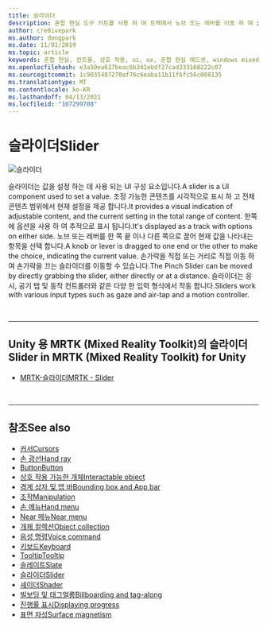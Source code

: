```yaml
---
title: 슬라이더
description: 혼합 현실 도구 키트를 사용 하 여 트랙에서 노브 또는 레버를 이동 하 여 값을 설정 하는 데 슬라이더 UI 구성 요소를 사용 하는 방법을 알아봅니다.
author: cre8ivepark
ms.author: dongpark
ms.date: 11/01/2019
ms.topic: article
keywords: 혼합 현실, 컨트롤, 상호 작용, ui, ux, 혼합 현실 헤드셋, windows mixed reality 헤드셋, 가상 현실 헤드셋, HoloLens, 슬라이더, MRTK, 혼합 현실 도구 키트
ms.openlocfilehash: e3a50ea617beac6b341ebdf27cad333168222c07
ms.sourcegitcommit: 1c9035487270af76c6eaba11b11f6fc56c008135
ms.translationtype: MT
ms.contentlocale: ko-KR
ms.lasthandoff: 04/13/2021
ms.locfileid: "107299708"
---
```

# <a name="slider"></a><span data-ttu-id="86db2-104">슬라이더</span><span class="sxs-lookup"><span data-stu-id="86db2-104">Slider</span></span>

![슬라이더](images/UX_Hero_Slider.jpg)

<span data-ttu-id="86db2-106">슬라이더는 값을 설정 하는 데 사용 되는 UI 구성 요소입니다.</span><span class="sxs-lookup"><span data-stu-id="86db2-106">A slider is a UI component used to set a value.</span></span> <span data-ttu-id="86db2-107">조정 가능한 콘텐츠를 시각적으로 표시 하 고 전체 콘텐츠 범위에서 현재 설정을 제공 합니다.</span><span class="sxs-lookup"><span data-stu-id="86db2-107">It provides a visual indication of adjustable content, and the current setting in the total range of content.</span></span> <span data-ttu-id="86db2-108">한쪽에 옵션을 사용 하 여 추적으로 표시 됩니다.</span><span class="sxs-lookup"><span data-stu-id="86db2-108">It's displayed as a track with options on either side.</span></span> <span data-ttu-id="86db2-109">노브 또는 레버를 한 쪽 끝 이나 다른 쪽으로 끌어 현재 값을 나타내는 항목을 선택 합니다.</span><span class="sxs-lookup"><span data-stu-id="86db2-109">A knob or lever is dragged to one end or the other to make the choice, indicating the current value.</span></span> <span data-ttu-id="86db2-110">손가락을 직접 또는 거리로 직접 이동 하 여 손가락을 끄는 슬라이더를 이동할 수 있습니다.</span><span class="sxs-lookup"><span data-stu-id="86db2-110">The Pinch Slider can be moved by directly grabbing the slider, either directly or at a distance.</span></span> <span data-ttu-id="86db2-111">슬라이더는 응시, 공기 탭 및 동작 컨트롤러와 같은 다양 한 입력 형식에서 작동 합니다.</span><span class="sxs-lookup"><span data-stu-id="86db2-111">Sliders work with various input types such as gaze and air-tap and a motion controller.</span></span>

<br>

---

## <a name="slider-in-mrtk-mixed-reality-toolkit-for-unity"></a><span data-ttu-id="86db2-112">Unity 용 MRTK (Mixed Reality Toolkit)의 슬라이더</span><span class="sxs-lookup"><span data-stu-id="86db2-112">Slider in MRTK (Mixed Reality Toolkit) for Unity</span></span>

* [<span data-ttu-id="86db2-113">MRTK-슬라이더</span><span class="sxs-lookup"><span data-stu-id="86db2-113">MRTK - Slider</span></span>](https://docs.microsoft.com/windows/mixed-reality/mrtk-unity/features/ux-building-blocks/sliders)

<br>

---

## <a name="see-also"></a><span data-ttu-id="86db2-114">참조</span><span class="sxs-lookup"><span data-stu-id="86db2-114">See also</span></span>

* [<span data-ttu-id="86db2-115">커서</span><span class="sxs-lookup"><span data-stu-id="86db2-115">Cursors</span></span>](cursors.md)
* [<span data-ttu-id="86db2-116">손 광선</span><span class="sxs-lookup"><span data-stu-id="86db2-116">Hand ray</span></span>](point-and-commit.md)
* [<span data-ttu-id="86db2-117">Button</span><span class="sxs-lookup"><span data-stu-id="86db2-117">Button</span></span>](button.md)
* [<span data-ttu-id="86db2-118">상호 작용 가능한 개체</span><span class="sxs-lookup"><span data-stu-id="86db2-118">Interactable object</span></span>](interactable-object.md)
* [<span data-ttu-id="86db2-119">경계 상자 및 앱 바</span><span class="sxs-lookup"><span data-stu-id="86db2-119">Bounding box and App bar</span></span>](app-bar-and-bounding-box.md)
* [<span data-ttu-id="86db2-120">조작</span><span class="sxs-lookup"><span data-stu-id="86db2-120">Manipulation</span></span>](direct-manipulation.md)
* [<span data-ttu-id="86db2-121">손 메뉴</span><span class="sxs-lookup"><span data-stu-id="86db2-121">Hand menu</span></span>](hand-menu.md)
* [<span data-ttu-id="86db2-122">Near 메뉴</span><span class="sxs-lookup"><span data-stu-id="86db2-122">Near menu</span></span>](near-menu.md)
* [<span data-ttu-id="86db2-123">개체 컬렉션</span><span class="sxs-lookup"><span data-stu-id="86db2-123">Object collection</span></span>](object-collection.md)
* [<span data-ttu-id="86db2-124">음성 명령</span><span class="sxs-lookup"><span data-stu-id="86db2-124">Voice command</span></span>](voice-input.md)
* [<span data-ttu-id="86db2-125">키보드</span><span class="sxs-lookup"><span data-stu-id="86db2-125">Keyboard</span></span>](keyboard.md)
* [<span data-ttu-id="86db2-126">Tooltip</span><span class="sxs-lookup"><span data-stu-id="86db2-126">Tooltip</span></span>](tooltip.md)
* [<span data-ttu-id="86db2-127">슬레이트</span><span class="sxs-lookup"><span data-stu-id="86db2-127">Slate</span></span>](slate.md)
* [<span data-ttu-id="86db2-128">슬라이더</span><span class="sxs-lookup"><span data-stu-id="86db2-128">Slider</span></span>](slider.md)
* [<span data-ttu-id="86db2-129">셰이더</span><span class="sxs-lookup"><span data-stu-id="86db2-129">Shader</span></span>](shader.md)
* [<span data-ttu-id="86db2-130">빌보딩 및 태그얼롱</span><span class="sxs-lookup"><span data-stu-id="86db2-130">Billboarding and tag-along</span></span>](billboarding-and-tag-along.md)
* [<span data-ttu-id="86db2-131">진행률 표시</span><span class="sxs-lookup"><span data-stu-id="86db2-131">Displaying progress</span></span>](progress.md)
* [<span data-ttu-id="86db2-132">표면 자성</span><span class="sxs-lookup"><span data-stu-id="86db2-132">Surface magnetism</span></span>](surface-magnetism.md)
